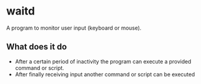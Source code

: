 # waitd

A program to monitor user input (keyboard or mouse).

## What does it do

* After a certain period of inactivity the program can execute a provided
  command or script.
* After finally receiving input another command or script can be executed
